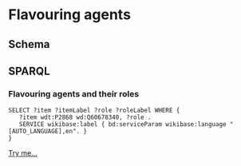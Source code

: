 # Flavouring agents
## Schema

## SPARQL
### Flavouring agents and their roles
```
SELECT ?item ?itemLabel ?role ?roleLabel WHERE {
   ?item wdt:P2868 wd:Q60678340, ?role .
   SERVICE wikibase:label { bd:serviceParam wikibase:language "[AUTO_LANGUAGE],en". }
}
```
[Try me...](http://tinyurl.com/ybpt5ru2)

